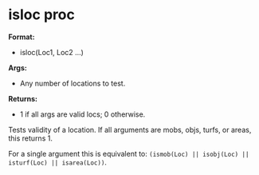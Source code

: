 # isloc proc
**Format:**
*   isloc(Loc1, Loc2 \...)
<!-- -->
**Args:**
*   Any number of locations to test.
<!-- -->
**Returns:**
*   1 if all args are valid locs; 0 otherwise.


Tests validity of a location. If all arguments are mobs, objs,
turfs, or areas, this returns 1. 

For a single argument this is
equivalent to:
`(ismob(Loc) || isobj(Loc) || isturf(Loc) || isarea(Loc))`.